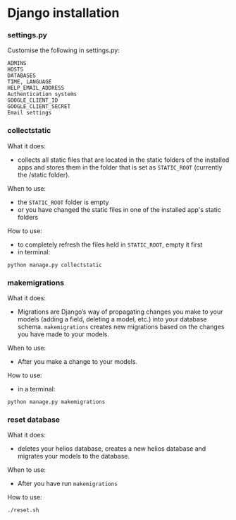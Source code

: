 # Django installation

### settings.py

Customise the following in settings.py:

    ADMINS
    HOSTS
    DATABASES
    TIME, LANGUAGE
    HELP_EMAIL_ADDRESS
    Authentication systems
    GOOGLE_CLIENT_ID
    GOOGLE_CLIENT_SECRET
    Email settings


### collectstatic

What it does:

* collects all static files that are located in the static folders of the installed apps and stores them in the folder that is set as `STATIC_ROOT` (currently the /static folder).

When to use:

* the `STATIC_ROOT` folder is empty 
* or you have changed the static files in one of the installed app's static folders

How to use:

* to completely refresh the files held in `STATIC_ROOT`, empty it first
* in terminal: 

```
python manage.py collectstatic
```


### makemigrations

What it does:

* Migrations are Django’s way of propagating changes you make to your models (adding a field, deleting a model, etc.) into your database schema. `makemigrations` creates new migrations based on the changes you have made to your models.

When to use:

* After you make a change to your models.

How to use:

* in a terminal: 
```
python manage.py makemigrations
```

### reset database 
What it does:

* deletes your helios database, creates a new helios database and migrates your models to the database.

When to use:

* After you have run `makemigrations`

How to use:

```
./reset.sh
```

